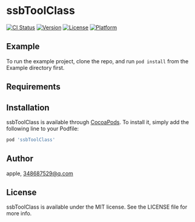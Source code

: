 # ssbToolClass

[![CI Status](https://img.shields.io/travis/apple/ssbToolClass.svg?style=flat)](https://travis-ci.org/apple/ssbToolClass)
[![Version](https://img.shields.io/cocoapods/v/ssbToolClass.svg?style=flat)](https://cocoapods.org/pods/ssbToolClass)
[![License](https://img.shields.io/cocoapods/l/ssbToolClass.svg?style=flat)](https://cocoapods.org/pods/ssbToolClass)
[![Platform](https://img.shields.io/cocoapods/p/ssbToolClass.svg?style=flat)](https://cocoapods.org/pods/ssbToolClass)

## Example

To run the example project, clone the repo, and run `pod install` from the Example directory first.

## Requirements

## Installation

ssbToolClass is available through [CocoaPods](https://cocoapods.org). To install
it, simply add the following line to your Podfile:

```ruby
pod 'ssbToolClass'
```

## Author

apple, 348687529@q.com

## License

ssbToolClass is available under the MIT license. See the LICENSE file for more info.
